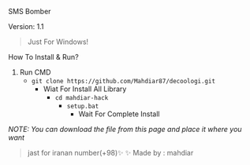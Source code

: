 SMS Bomber 


Version: 1.1

>Just For Windows!

How To Install & Run?

1. Run CMD
   - ```git clone https://github.com/Mahdiar87/decoologi.git```
     - Wiat For Install All Library
        - ```cd mahdiar-hack ```
           -  ```setup.bat ```
              - Wait For Complete Install

*NOTE: You can download the file from this page and place it where you want*

>jast for iranan number(+98)✨
>✨
Made by : mahdiar
